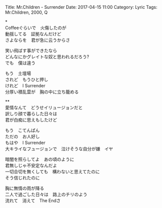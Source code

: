 Title: Mr.Children - Surrender
Date: 2017-04-15 11:00
Category: Lyric
Tags: Mr.Children, 2000, Q


\*  
Coffeeぐらいで　火傷したのが  
動揺してる　証拠なんだけど  
さよならを　君が急に云うからさ  
  
笑い飛ばす事ができたなら  
どんなにかグレイトな奴と思われるだろう?  
でも　僕は違う  
  
もう　土壇場  
されど　もうひと押し  
けれど　I Surrender  
分厚い積乱雲が　胸の中に立ち籠める  
  
\**  
愛情なんて　どうせイリュージョンだと  
訳しり顔で暮らした日々は  
君が白痴に思えもしたけど  
  
もう　こてんぱん  
ただの　お人好し  
もはや　I Surrender  
大キライなフュージョンで　泣けそうな自分が嫌　イヤ  
  
暗闇を照らしてよ　あの頃のように  
君無しじゃ不安定なんだよ  
一切合切を無くしても　構わないと思えてたのに  
そう信じれたのに  
  
胸に無情の雨が降る  
二人で過ごした日々は　路上のチリのよう  
流れて　消えて　The Endさ  
